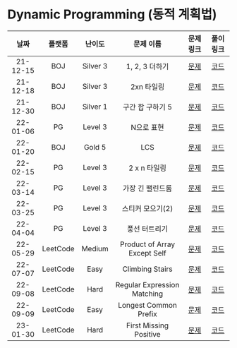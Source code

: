 # Dynamic Programming (동적 계획법)

|   날짜   | 플랫폼 |  난이도  |    문제 이름     |                            문제 링크                             |                                       풀이 링크                                       |
| :------: | :----: | :------: | :--------------: | :--------------------------------------------------------------: | :-----------------------------------------------------------------------------------: |
| 21-12-15 |  BOJ   | Silver 3 |  1, 2, 3 더하기  |           [문제](https://www.acmicpc.net/problem/9095)           | [코드](https://github.com/LeeMir/Algorithm/blob/main/DynamicProgramming/BOJ-9095.js)  |
| 21-12-18 |  BOJ   | Silver 3 |    2xn 타일링    |          [문제](https://www.acmicpc.net/problem/11726)           | [코드](https://github.com/LeeMir/Algorithm/blob/main/DynamicProgramming/BOJ-11726.js) |
| 21-12-30 |  BOJ   | Silver 1 | 구간 합 구하기 5 |          [문제](https://www.acmicpc.net/problem/11660)           | [코드](https://github.com/LeeMir/Algorithm/blob/main/DynamicProgramming/BOJ-11660.js) |
| 22-01-06 |   PG   | Level 3  |    N으로 표현    | [문제](https://programmers.co.kr/learn/courses/30/lessons/42627) | [코드](https://github.com/LeeMir/Algorithm/blob/main/DynamicProgramming/PG-42895.js)  |
| 22-01-20 |  BOJ   |  Gold 5  |       LCS        |           [문제](https://www.acmicpc.net/problem/9251)           | [코드](https://github.com/LeeMir/Algorithm/blob/main/DynamicProgramming/BOJ-9251.cpp) |
| 22-02-15 |  PG   | Level 3 |    2 x n 타일링    |          [문제](https://programmers.co.kr/learn/courses/30/lessons/12900)           | [코드](https://github.com/LeeMir/Algorithm/blob/main/DynamicProgramming/PG-12900.js) |
| 22-03-14 |  PG   | Level 3 |    가장 긴 팰린드롬    |          [문제](https://programmers.co.kr/learn/courses/30/lessons/12904)           | [코드](https://github.com/LeeMir/Algorithm/blob/main/DynamicProgramming/PG-12904.js) |
| 22-03-25 |  PG   | Level 3 |    스티커 모으기(2)    |          [문제](https://programmers.co.kr/learn/courses/30/lessons/12971)           | [코드](https://github.com/LeeMir/Algorithm/blob/main/DynamicProgramming/PG-12971.js) |
| 22-04-04 |  PG   | Level 3 |   풍선 터트리기    |          [문제](https://programmers.co.kr/learn/courses/30/lessons/68646)           | [코드](https://github.com/LeeMir/Algorithm/blob/main/DynamicProgramming/PG-68646.js) |
| 22-05-29 |  LeetCode  |  Medium  |  Product of Array Except Self  | [문제](https://leetcode.com/problems/product-of-array-except-self) | [코드](https://github.com/LeeMir/Algorithm/blob/main/DynamicProgramming/Leetcode-238.js) |
| 22-07-07 |  LeetCode  |  Easy  |  Climbing Stairs  | [문제](https://leetcode.com/problems/climbing-stairs/submissions) | [코드](https://github.com/LeeMir/Algorithm/blob/main/DynamicProgramming/Leetcode-70.js) |
| 22-09-08 |  LeetCode  |  Hard  |  Regular Expression Matching  | [문제](https://leetcode.com/problems/regular-expression-matching) | [코드](https://github.com/LeeMir/Algorithm/blob/main/DynamicProgramming/LeetCode-10.js) |
| 22-09-09 |  LeetCode  |  Easy  |  Longest Common Prefix  | [문제](https://leetcode.com/problems/longest-common-prefix) | [코드](https://github.com/LeeMir/Algorithm/blob/main/DynamicProgramming/LeetCode-14.js) |
| 23-01-30 |  LeetCode  |  Hard  |  First Missing Positive  | [문제](https://leetcode.com/problems/first-missing-positive) | [코드](https://github.com/LeeMir/Algorithm/blob/main/DynamicProgramming/LeetCode-41.ts) |
